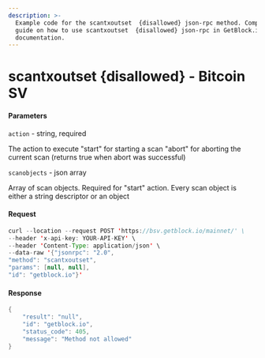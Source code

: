 ```yaml
---
description: >-
  Example code for the scantxoutset  {disallowed} json-rpc method. Сomplete
  guide on how to use scantxoutset  {disallowed} json-rpc in GetBlock.io Web3
  documentation.
---
```


# scantxoutset {disallowed} - Bitcoin SV

#### Parameters

`action` - string, required

The action to execute "start" for starting a scan "abort" for aborting the current scan (returns true when abort was successful)

`scanobjects` - json array

Array of scan objects. Required for "start" action. Every scan object is either a string descriptor or an object

#### Request

```java
curl --location --request POST 'https://bsv.getblock.io/mainnet/' \ 
--header 'x-api-key: YOUR-API-KEY' \ 
--header 'Content-Type: application/json' \ 
--data-raw '{"jsonrpc": "2.0",
"method": "scantxoutset",
"params": [null, null],
"id": "getblock.io"}'
```

#### Response

```java
{
    "result": "null",
    "id": "getblock.io",
    "status_code": 405,
    "message": "Method not allowed"
}
```
